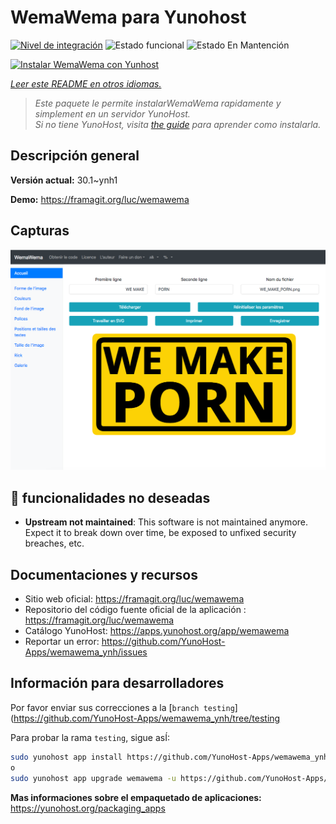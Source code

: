 <!--
Este archivo README esta generado automaticamente<https://github.com/YunoHost/apps/tree/master/tools/readme_generator>
No se debe editar a mano.
-->

# WemaWema para Yunohost

[![Nivel de integración](https://dash.yunohost.org/integration/wemawema.svg)](https://dash.yunohost.org/appci/app/wemawema) ![Estado funcional](https://ci-apps.yunohost.org/ci/badges/wemawema.status.svg) ![Estado En Mantención](https://ci-apps.yunohost.org/ci/badges/wemawema.maintain.svg)

[![Instalar WemaWema con Yunhost](https://install-app.yunohost.org/install-with-yunohost.svg)](https://install-app.yunohost.org/?app=wemawema)

*[Leer este README en otros idiomas.](./ALL_README.md)*

> *Este paquete le permite instalarWemaWema rapidamente y simplement en un servidor YunoHost.*  
> *Si no tiene YunoHost, visita [the guide](https://yunohost.org/install) para aprender como instalarla.*

## Descripción general



**Versión actual:** 30.1~ynh1

**Demo:** <https://framagit.org/luc/wemawema>

## Capturas

![Captura de WemaWema](./doc/screenshots/WemaWema.png)

## :red_circle: funcionalidades no deseadas

- **Upstream not maintained**: This software is not maintained anymore. Expect it to break down over time, be exposed to unfixed security breaches, etc.

## Documentaciones y recursos

- Sitio web oficial: <https://framagit.org/luc/wemawema>
- Repositorio del código fuente oficial de la aplicación : <https://framagit.org/luc/wemawema>
- Catálogo YunoHost: <https://apps.yunohost.org/app/wemawema>
- Reportar un error: <https://github.com/YunoHost-Apps/wemawema_ynh/issues>

## Información para desarrolladores

Por favor enviar sus correcciones a la [`branch testing`](https://github.com/YunoHost-Apps/wemawema_ynh/tree/testing

Para probar la rama `testing`, sigue asÍ:

```bash
sudo yunohost app install https://github.com/YunoHost-Apps/wemawema_ynh/tree/testing --debug
o
sudo yunohost app upgrade wemawema -u https://github.com/YunoHost-Apps/wemawema_ynh/tree/testing --debug
```

**Mas informaciones sobre el empaquetado de aplicaciones:** <https://yunohost.org/packaging_apps>
